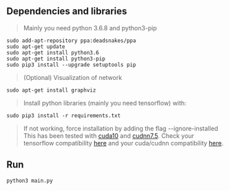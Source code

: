 
## Dependencies and libraries
> Mainly you need python 3.6.8 and python3-pip
```
sudo add-apt-repository ppa:deadsnakes/ppa
sudo apt-get update
sudo apt-get install python3.6
sudo apt-get install python3-pip
sudo pip3 install --upgrade setuptools pip
```
> (Optional) Visualization of network
```
sudo apt-get install graphviz
```

> Install python libraries (mainly you need tensorflow) with:
```
sudo pip3 install -r requirements.txt
```
> If not working, force installation by adding the flag --ignore-installed  
> This has been tested with [cuda10](https://developer.nvidia.com/cuda-10.0-download-archive?target_os=Linux&target_arch=x86_64&target_distro=Ubuntu&target_version=1804&target_type=debnetwork) and [cudnn7.5](https://docs.nvidia.com/deeplearning/sdk/cudnn-install/index.html#installlinux-tar). Check your tensorflow compatibility [here](https://stackoverflow.com/questions/50622525/which-tensorflow-and-cuda-version-combinations-are-compatible) and your cuda/cudnn compatibility [here](https://developer.nvidia.com/rdp/cudnn-archive).


## Run 
```
python3 main.py
```

